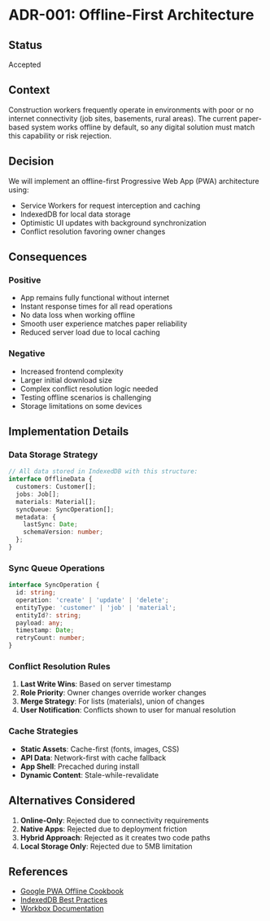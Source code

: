 # ADR-001: Offline-First Architecture

## Status
Accepted

## Context
Construction workers frequently operate in environments with poor or no internet connectivity (job sites, basements, rural areas). The current paper-based system works offline by default, so any digital solution must match this capability or risk rejection.

## Decision
We will implement an offline-first Progressive Web App (PWA) architecture using:
- Service Workers for request interception and caching
- IndexedDB for local data storage
- Optimistic UI updates with background synchronization
- Conflict resolution favoring owner changes

## Consequences

### Positive
- App remains fully functional without internet
- Instant response times for all read operations
- No data loss when working offline
- Smooth user experience matches paper reliability
- Reduced server load due to local caching

### Negative
- Increased frontend complexity
- Larger initial download size
- Complex conflict resolution logic needed
- Testing offline scenarios is challenging
- Storage limitations on some devices

## Implementation Details

### Data Storage Strategy
```typescript
// All data stored in IndexedDB with this structure:
interface OfflineData {
  customers: Customer[];
  jobs: Job[];
  materials: Material[];
  syncQueue: SyncOperation[];
  metadata: {
    lastSync: Date;
    schemaVersion: number;
  };
}
```

### Sync Queue Operations
```typescript
interface SyncOperation {
  id: string;
  operation: 'create' | 'update' | 'delete';
  entityType: 'customer' | 'job' | 'material';
  entityId?: string;
  payload: any;
  timestamp: Date;
  retryCount: number;
}
```

### Conflict Resolution Rules
1. **Last Write Wins**: Based on server timestamp
2. **Role Priority**: Owner changes override worker changes
3. **Merge Strategy**: For lists (materials), union of changes
4. **User Notification**: Conflicts shown to user for manual resolution

### Cache Strategies
- **Static Assets**: Cache-first (fonts, images, CSS)
- **API Data**: Network-first with cache fallback
- **App Shell**: Precached during install
- **Dynamic Content**: Stale-while-revalidate

## Alternatives Considered

1. **Online-Only**: Rejected due to connectivity requirements
2. **Native Apps**: Rejected due to deployment friction
3. **Hybrid Approach**: Rejected as it creates two code paths
4. **Local Storage Only**: Rejected due to 5MB limitation

## References
- [Google PWA Offline Cookbook](https://web.dev/offline-cookbook/)
- [IndexedDB Best Practices](https://web.dev/indexeddb-best-practices/)
- [Workbox Documentation](https://developer.chrome.com/docs/workbox/)